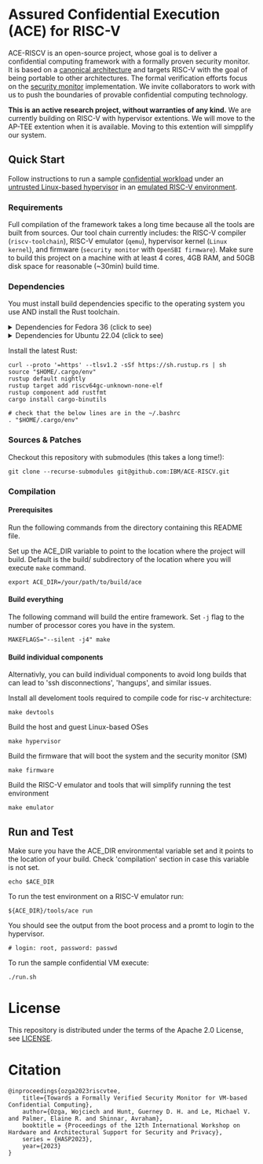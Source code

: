 # Assured Confidential Execution (ACE) for RISC-V  
ACE-RISCV is an open-source project, whose goal is to deliver a confidential computing framework with a formally proven security monitor. It is based on a [canonical architecture](https://arxiv.org/abs/2308.10249) and targets RISC-V with the goal of being portable to other architectures. The formal verification efforts focus on the [security monitor](security-monitor/) implementation. We invite collaborators to work with us to push the boundaries of provable confidential computing technology. 

**This is an active research project, without warranties of any kind.** We are currently building on RISC-V with hypervisor extentions. We will
move to the AP-TEE extention when it is available. Moving to this extention will simpplify our system.

## Quick Start
Follow instructions to run a sample [confidential workload](harness/baremetal) under an [untrusted Linux-based hypervisor](hypervisor/) in an [emulated RISC-V environment](qemu/). 

### Requirements
Full compilation of the framework takes a long time because all the tools are built from sources. Our tool chain currently includes: the RISC-V compiler (`riscv-toolchain`), RISC-V emulator (`qemu`), hypervisor kernel (`Linux kernel`), and firmware (`security monitor` with `OpenSBI firmware`). Make sure to build this project on a machine with at least 4 cores, 4GB RAM, and 50GB disk space for reasonable (~30min) build time.

### Dependencies
You must install build dependencies specific to the operating system you use AND install the Rust toolchain.

<details>
<summary>Dependencies for Fedora 36 (click to see)</summary>

```
# riscv-gnu-toolchain dependencies:
sudo yum install -y autoconf automake python3 libmpc-devel mpfr-devel gmp-devel gawk  bison flex texinfo patchutils gcc gcc-c++ zlib-devel expat-devel

# Qemu
sudo dnf groupinstall -y "Development Tools"
sudo dnf install -y automake gcc make glibc ninja-build glib2-devel pixman-devel

# Buildroot
sudo dnf groupinstall -y "Development Tools" "Development Libraries"
sudo dnf install -y which sed make binutils diffutils gcc g++ bash patch gzip bzip2 perl tar cpio unzip rsync file bc findutils
```

</details>

<details>
<summary>Dependencies for Ubuntu 22.04 (click to see)</summary>

```
sudo apt update

# riscv-gnu-toolchain dependencies:
sudo apt -qq -y install autoconf automake autotools-dev curl python3 libmpc-dev libmpfr-dev libgmp-dev gawk build-essential bison flex texinfo gperf libtool patchutils bc zlib1g-dev libexpat-dev

# OpenSBI
sudo apt -qq -y install clang

# Qemu
sudo apt -qq -y install git libglib2.0-dev libfdt-dev libpixman-1-dev zlib1g-dev ninja-build 

# Buildroot
sudo apt -qq -y install unzip sed binutils diffutils build-essential bash patch gzip bzip2 perl tar cpio unzip rsync file bc findutils

# utilities
sudo apt install -y sshpass
```

</details>

Install the latest Rust:
```
curl --proto '=https' --tlsv1.2 -sSf https://sh.rustup.rs | sh
source "$HOME/.cargo/env"
rustup default nightly
rustup target add riscv64gc-unknown-none-elf
rustup component add rustfmt
cargo install cargo-binutils

# check that the below lines are in the ~/.bashrc
. "$HOME/.cargo/env"
```

### Sources & Patches
Checkout this repository with submodules (this takes a long time!):
```
git clone --recurse-submodules git@github.com:IBM/ACE-RISCV.git
```

### Compilation
#### Prerequisites
Run the following commands from the directory containing this README file.

Set up the ACE_DIR variable to point to the location where the project will build. Default is the build/ subdirectory of the location where you will execute `make` command.
```
export ACE_DIR=/your/path/to/build/ace
```

#### Build everything
The following command will build the entire framework. Set `-j` flag to the number of processor cores you have in the system. 
```
MAKEFLAGS="--silent -j4" make
```

#### Build individual components
Alternativly, you can build individual components to avoid long builds that can lead to 'ssh disconnections', 'hangups', and similar issues.

Install all develoment tools required to compile code for risc-v architecture:
```
make devtools
```

Build the host and guest Linux-based OSes
```
make hypervisor
```

Build the firmware that will boot the system and the security monitor (SM)
```
make firmware
```

Build the RISC-V emulator and tools that will simplify running the test environment
```
make emulator
```

## Run and Test
Make sure you have the ACE_DIR environmental variable set and it points to the location of your build. Check 'compilation' section in case this variable is not set.
```
echo $ACE_DIR
```

To run the test environment on a RISC-V emulator run:
```
${ACE_DIR}/tools/ace run
```

You should see the output from the boot process and a promt to login to the hypervisor.
```
# login: root, password: passwd
```

To run the sample confidential VM execute:
```
./run.sh
```

# License
This repository is distributed under the terms of the Apache 2.0 License, see [LICENSE](LICENSE). 

# Citation
```
@inproceedings{ozga2023riscvtee,
    title={Towards a Formally Verified Security Monitor for VM-based Confidential Computing},
    author={Ozga, Wojciech and Hunt, Guerney D. H. and Le, Michael V. and Palmer, Elaine R. and Shinnar, Avraham},
    booktitle = {Proceedings of the 12th International Workshop on Hardware and Architectural Support for Security and Privacy},
    series = {HASP2023},
    year={2023}
}
```
